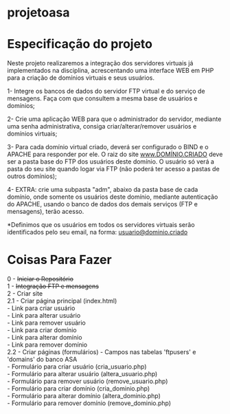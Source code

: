 # projetoasa

# Especificação do projeto
Neste projeto realizaremos a integração dos servidores virtuais já implementados na disciplina, acrescentando uma interface WEB em PHP para a criação de domínios virtuais e seus usuários.

1- Integre os bancos de dados do servidor FTP virtual e do serviço de mensagens. Faça com que consultem a mesma base de usuários e domínios;

2- Crie uma aplicação WEB para que o administrador do servidor, mediante uma senha administrativa, consiga criar/alterar/remover usuários e domínios virtuais;

3- Para cada domínio virtual criado, deverá ser configurado o BIND e o APACHE para responder por ele. O raiz do site www.DOMÍNIO.CRIADO deve ser a pasta base do FTP dos usuários deste domínio. O usuário só verá a pasta do seu site quando logar via FTP (não poderá ter acesso a pastas de outros domínios);

4- EXTRA: crie uma subpasta "adm", abaixo da pasta base de cada domínio, onde somente os usuários deste domínio, mediante autenticação do APACHE, usando o banco de dados dos demais serviços (FTP e mensagens), terão acesso.

*Definimos que os usuários em todos os servidores virtuais serão identificados pelo seu email, na forma: usuario@dominio.criado

# Coisas Para Fazer
0 - ~~Iniciar o Repositório~~  
1 - ~~Integração FTP e mensagens~~  
2 - Criar site  
  2.1 - Criar página principal (index.html)  
        - Link para criar usuário  
        - Link para alterar usuário  
        - Link para remover usuário  
        - Link para criar domínio  
        - Link para alterar domínio  
        - Link para remover domínio  
  2.2 - Criar páginas (formulários) - Campos nas tabelas 'ftpusers' e 'domains' do banco ASA  
        - Formulário para criar usuário (cria_usuario.php)  
        - Formulário para alterar usuário (altera_usuario.php)  
        - Formulário para remover usuário (remove_usuario.php)  
        - Formulário para criar domínio (cria_dominio.php)  
        - Formulário para alterar domínio (altera_dominio.php)  
        - Formulário para remover domínio (remove_dominio.php)  
